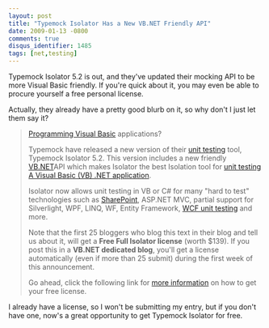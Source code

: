 ```yaml
---
layout: post
title: "Typemock Isolator Has a New VB.NET Friendly API"
date: 2009-01-13 -0800
comments: true
disqus_identifier: 1485
tags: [net,testing]
---
```

Typemock Isolator 5.2 is out, and they've updated their mocking API to
be more Visual Basic friendly. If you're quick about it, you may even be
able to procure yourself a free personal license.

Actually, they already have a pretty good blurb on it, so why don't I
just let them say it?

> [Programming Visual
> Basic](http://www.typemock.com/vbpage.php?utm_source=vbp&utm_medium=typeblog&utm_campaign=isolatorvb)
> applications?
>
> Typemock have released a new version of their [unit
> testing](http://www.typemock.com/?utm_source=hp&utm_medium=typeblog&utm_campaign=isolatorvb)
> tool, Typemock Isolator 5.2. This version includes a new friendly
> [VB.NET](http://www.typemock.com/vbpage.php?utm_source=vbp&utm_medium=typeblog&utm_campaign=isolatorvb)API
> which makes Isolator the best Isolation tool for [unit testing A
> Visual Basic (VB) .NET
> application](http://www.typemock.com/vbpage.php?utm_source=vbp&utm_medium=typeblog&utm_campaign=isolatorvb).
>
> Isolator now allows unit testing in VB or C\# for many "hard to test"
> technologies such as
> [SharePoint](http://typemock.com/sharepointpage.php?utm_source=spp&utm_medium=typeblog&utm_campaign=isolatorvb),
> ASP.NET MVC, partial support for Silverlight, WPF, LINQ, WF, Entity
> Framework, [WCF unit
> testing](http://www.typemock.com/wcfpage.php?utm_source=wcfp&utm_medium=typeblog&utm_campaign=isolatorvb)
> and more.
>
> Note that the first 25 bloggers who blog this text in their blog and
> tell us about it, will get a **Free Full Isolator license** (worth
> $139). If you post this in a **VB.NET dedicated blog**, you'll get a
> license automatically (even if more than 25 submit) during the first
> week of this announcement.
>
> Go ahead, click the following link for [more
> information](http://blog.typemock.com/2009/01/get-free-isolator-licnese-for-helping.html?utm_source=vb_blog&utm_medium=typeblog&utm_campaign=isolatorvbblog)
> on how to get your free license.

I already have a license, so I won't be submitting my entry, but if you
don't have one, now's a great opportunity to get Typemock Isolator for
free.

